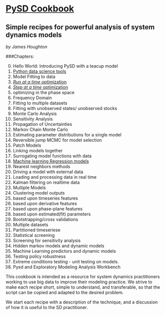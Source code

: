 [PySD Cookbook](http://jamesphoughton.github.io/PySD-Cookbook)
=============
## Simple recipes for powerful analysis of system dynamics models
*by James Houghton*

###Chapters:

0. Hello World: Introducing PySD with a teacup model
 1. [Python data science tools](http://nbviewer.ipython.org/github/JamesPHoughton/PySD-Cookbook/blob/master/1_1_Hello_World_Teacup.ipynb)
1. Model Fitting to data
 1. [*Run at a time* optimization](http://nbviewer.ipython.org/github/JamesPHoughton/PySD-Cookbook/blob/master/2_1_Fitting_with_Optimization.ipynb)
 2. [*Step at a time* optimization](http://nbviewer.ipython.org/github/JamesPHoughton/PySD-Cookbook/blob/master/2_2_Step_at_a_time_optimization.ipynb)
 3. optimizing in the phase space
 4. Frequency Domain
 4. Fitting to multiple datasets
 5. Fitting with unobserved states/ unobserved stocks
2. Monte Carlo Analysis
 3. Sensitivity Analysis
 4. Propagation of Uncertainties
2. Markov Chain Monte Carlo
 1. Estimating parameter distributions for a single model
 2. Reversible jump MCMC for model selection
3. Patch Models
 1. Linking models together
4. Surrogating model functions with data
 1. [Machine learning Regression models](http://nbviewer.ipython.org/github/JamesPHoughton/PySD-Cookbook/blob/master/6_1_Surrogating_with_regression.ipynb)
 2. Nearest neighbors methods
5. Driving a model with external data
6. Loading and processing data in real time
7. Kalman filtering on realtime data
5. Multiple Models
10. Clustering model outputs
 1. based upon timeseries features
 2. based upon derivative features
 3. based upon phase-plane features
 4. based upon estimated(fit) parameters
11. Bootstrapping/cross validations
 1. Multiple datasets
 2. Partitioned timeseriese
12. Statistical screening
 13. Screening for sensitivity analysis 
13. Hidden markov models and dynamic models
14. Machine Learning predictors and dynamic models
15. Testing policy robustness
16. Extreme conditions testing - unit testing on models.
17. Pysd and Exploratory Modeling Analysis Workbench

This cookbook is intended as a resource for system dynamics practitioners working to use big data to 
improve their modeling practice. We strive to make each recipe short, simple to understand, and transferable, 
so that the script can be copied and adapted to the desired problem.

We start each recipe with a description of the technique, and a discussion of how it is useful to the SD practitioner.
